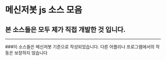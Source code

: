# 메신저봇 js 소스 모음
## 본 소스들은 모두 제가 직접 개발한 것 입니다.
------------
###이 소스들은 메신저봇 기준으로 작성되었습니다. 다른 어플리나 프로그램에서의 작동은 보장하지 않습니다
